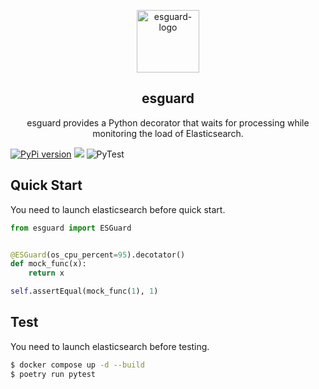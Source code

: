 <p align="center">
  <img alt="esguard-logo" src="esguard.png" height="100" />
  <h2 align="center">esguard</h2>
  <p align="center">esguard provides a Python decorator that waits for processing while monitoring the load of Elasticsearch.</p>
</p>

[![PyPi version](https://img.shields.io/pypi/v/esguard.svg)](https://pypi.python.org/pypi/esguard/) [![](https://img.shields.io/badge/python-3.7+-blue.svg)](https://www.python.org/downloads/release/python-390/) ![PyTest](https://github.com/po3rin/esguard/workflows/PyTest/badge.svg)

## Quick Start

You need to launch elasticsearch before quick start.

```python
from esguard import ESGuard


@ESGuard(os_cpu_percent=95).decotator()
def mock_func(x):
    return x

self.assertEqual(mock_func(1), 1)
```

## Test

You need to launch elasticsearch before testing.

```sh
$ docker compose up -d --build
$ poetry run pytest
```
